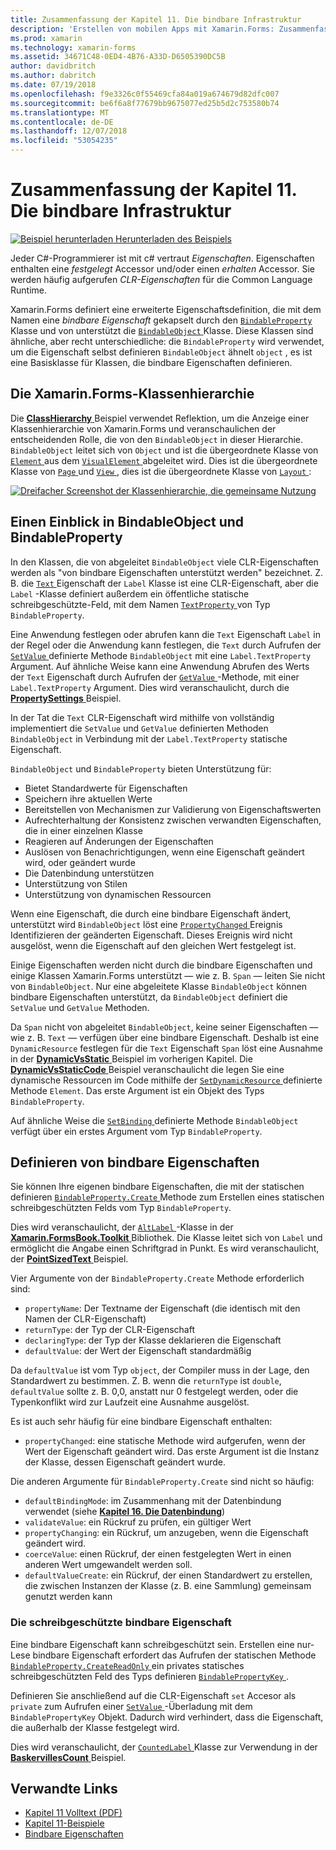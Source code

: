 ```yaml
---
title: Zusammenfassung der Kapitel 11. Die bindbare Infrastruktur
description: 'Erstellen von mobilen Apps mit Xamarin.Forms: Zusammenfassung der Kapitel 11. Die bindbare Infrastruktur'
ms.prod: xamarin
ms.technology: xamarin-forms
ms.assetid: 34671C48-0ED4-4B76-A33D-D6505390DC5B
author: davidbritch
ms.author: dabritch
ms.date: 07/19/2018
ms.openlocfilehash: f9e3326c0f55469cfa84a019a674679d82dfc007
ms.sourcegitcommit: be6f6a8f77679bb9675077ed25b5d2c753580b74
ms.translationtype: MT
ms.contentlocale: de-DE
ms.lasthandoff: 12/07/2018
ms.locfileid: "53054235"
---
```

# <a name="summary-of-chapter-11-the-bindable-infrastructure"></a>Zusammenfassung der Kapitel 11. Die bindbare Infrastruktur

[![Beispiel herunterladen](~/media/shared/download.png) Herunterladen des Beispiels](https://github.com/xamarin/xamarin-forms-book-samples/tree/master/Chapter11)

Jeder C#-Programmierer ist mit c# vertraut *Eigenschaften*. Eigenschaften enthalten eine *festgelegt* Accessor und/oder einen *erhalten* Accessor. Sie werden häufig aufgerufen *CLR-Eigenschaften* für die Common Language Runtime.

Xamarin.Forms definiert eine erweiterte Eigenschaftsdefinition, die mit dem Namen eine *bindbare Eigenschaft* gekapselt durch den [ `BindableProperty` ](xref:Xamarin.Forms.BindableProperty) Klasse und von unterstützt die [ `BindableObject` ](xref:Xamarin.Forms.BindableObject)Klasse. Diese Klassen sind ähnliche, aber recht unterschiedliche: die `BindableProperty` wird verwendet, um die Eigenschaft selbst definieren `BindableObject` ähnelt `object` , es ist eine Basisklasse für Klassen, die bindbare Eigenschaften definieren.

## <a name="the-xamarinforms-class-hierarchy"></a>Die Xamarin.Forms-Klassenhierarchie

Die [ **ClassHierarchy** ](https://github.com/xamarin/xamarin-forms-book-samples/tree/master/Chapter11/ClassHierarchy) Beispiel verwendet Reflektion, um die Anzeige einer Klassenhierarchie von Xamarin.Forms und veranschaulichen der entscheidenden Rolle, die von den `BindableObject` in dieser Hierarchie. `BindableObject` leitet sich von `Object` und ist die übergeordnete Klasse von [ `Element` ](xref:Xamarin.Forms.Element) aus dem [ `VisualElement` ](xref:Xamarin.Forms.VisualElement) abgeleitet wird. Dies ist die übergeordnete Klasse von [ `Page` ](xref:Xamarin.Forms.Page) und [ `View` ](xref:Xamarin.Forms.View), dies ist die übergeordnete Klasse von [ `Layout` ](xref:Xamarin.Forms.Layout):

[![Dreifacher Screenshot der Klassenhierarchie, die gemeinsame Nutzung](images/ch11fg01-small.png "Klasse Hierarchie Freigabe")](images/ch11fg01-large.png#lightbox "Klasse Hierarchie freigeben")

## <a name="a-peek-into-bindableobject-and-bindableproperty"></a>Einen Einblick in BindableObject und BindableProperty

In den Klassen, die von abgeleitet `BindableObject` viele CLR-Eigenschaften werden als "von bindbare Eigenschaften unterstützt werden" bezeichnet. Z. B. die [ `Text` ](xref:Xamarin.Forms.Label.Text) Eigenschaft der `Label` Klasse ist eine CLR-Eigenschaft, aber die `Label` -Klasse definiert außerdem ein öffentliche statische schreibgeschützte-Feld, mit dem Namen [ `TextProperty` ](xref:Xamarin.Forms.Label.TextProperty) von Typ `BindableProperty`.

Eine Anwendung festlegen oder abrufen kann die `Text` Eigenschaft `Label` in der Regel oder die Anwendung kann festlegen, die `Text` durch Aufrufen der [ `SetValue` ](xref:Xamarin.Forms.BindableObject.SetValue(Xamarin.Forms.BindableProperty,System.Object)) definierte Methode `BindableObject` mit eine `Label.TextProperty` Argument. Auf ähnliche Weise kann eine Anwendung Abrufen des Werts der `Text` Eigenschaft durch Aufrufen der [ `GetValue` ](xref:Xamarin.Forms.BindableObject.GetValue(Xamarin.Forms.BindableProperty)) -Methode, mit einer `Label.TextProperty` Argument. Dies wird veranschaulicht, durch die [ **PropertySettings** ](https://github.com/xamarin/xamarin-forms-book-samples/tree/master/Chapter11/PropertySettings) Beispiel.

In der Tat die `Text` CLR-Eigenschaft wird mithilfe von vollständig implementiert die `SetValue` und `GetValue` definierten Methoden `BindableObject` in Verbindung mit der `Label.TextProperty` statische Eigenschaft.

`BindableObject` und `BindableProperty` bieten Unterstützung für:

- Bietet Standardwerte für Eigenschaften
- Speichern ihre aktuellen Werte
- Bereitstellen von Mechanismen zur Validierung von Eigenschaftswerten
- Aufrechterhaltung der Konsistenz zwischen verwandten Eigenschaften, die in einer einzelnen Klasse
- Reagieren auf Änderungen der Eigenschaften
- Auslösen von Benachrichtigungen, wenn eine Eigenschaft geändert wird, oder geändert wurde
- Die Datenbindung unterstützen
- Unterstützung von Stilen
- Unterstützung von dynamischen Ressourcen

Wenn eine Eigenschaft, die durch eine bindbare Eigenschaft ändert, unterstützt wird `BindableObject` löst eine [ `PropertyChanged` ](xref:Xamarin.Forms.BindableObject.PropertyChanged) Ereignis Identifizieren der geänderten Eigenschaft. Dieses Ereignis wird nicht ausgelöst, wenn die Eigenschaft auf den gleichen Wert festgelegt ist.

Einige Eigenschaften werden nicht durch die bindbare Eigenschaften und einige Klassen Xamarin.Forms unterstützt &mdash; wie z. B. `Span` &mdash; leiten Sie nicht von `BindableObject`. Nur eine abgeleitete Klasse `BindableObject` können bindbare Eigenschaften unterstützt, da `BindableObject` definiert die `SetValue` und `GetValue` Methoden.

Da `Span` nicht von abgeleitet `BindableObject`, keine seiner Eigenschaften &mdash; wie z. B. `Text` &mdash; verfügen über eine bindbare Eigenschaft. Deshalb ist eine `DynamicResource` festlegen für die `Text` Eigenschaft `Span` löst eine Ausnahme in der [ **DynamicVsStatic** ](https://github.com/xamarin/xamarin-forms-book-samples/tree/master/Chapter10/DynamicVsStatic) Beispiel im vorherigen Kapitel. Die [ **DynamicVsStaticCode** ](https://github.com/xamarin/xamarin-forms-book-samples/tree/master/Chapter11/DynamicVsStaticCode) Beispiel veranschaulicht die legen Sie eine dynamische Ressourcen im Code mithilfe der [ `SetDynamicResource` ](xref:Xamarin.Forms.Element.SetDynamicResource(Xamarin.Forms.BindableProperty,System.String)) definierte Methode `Element`. Das erste Argument ist ein Objekt des Typs `BindableProperty`.

Auf ähnliche Weise die [ `SetBinding` ](xref:Xamarin.Forms.BindableObject.SetBinding(Xamarin.Forms.BindableProperty,Xamarin.Forms.BindingBase)) definierte Methode `BindableObject` verfügt über ein erstes Argument vom Typ `BindableProperty`.

## <a name="defining-bindable-properties"></a>Definieren von bindbare Eigenschaften

Sie können Ihre eigenen bindbare Eigenschaften, die mit der statischen definieren [ `BindableProperty.Create` ](xref:Xamarin.Forms.BindableProperty.Create(System.String,System.Type,System.Type,System.Object,Xamarin.Forms.BindingMode,Xamarin.Forms.BindableProperty.ValidateValueDelegate,Xamarin.Forms.BindableProperty.BindingPropertyChangedDelegate,Xamarin.Forms.BindableProperty.BindingPropertyChangingDelegate,Xamarin.Forms.BindableProperty.CoerceValueDelegate,Xamarin.Forms.BindableProperty.CreateDefaultValueDelegate)) Methode zum Erstellen eines statischen schreibgeschützten Felds vom Typ `BindableProperty`.

Dies wird veranschaulicht, der [ `AltLabel` ](https://github.com/xamarin/xamarin-forms-book-samples/blob/master/Libraries/Xamarin.FormsBook.Toolkit/Xamarin.FormsBook.Toolkit/AltLabel.cs) -Klasse in der [ **Xamarin.FormsBook.Toolkit** ](https://github.com/xamarin/xamarin-forms-book-samples/tree/master/Libraries/Xamarin.FormsBook.Toolkit) Bibliothek. Die Klasse leitet sich von `Label` und ermöglicht die Angabe einen Schriftgrad in Punkt. Es wird veranschaulicht, der [ **PointSizedText** ](https://github.com/xamarin/xamarin-forms-book-samples/tree/master/Chapter11/PointSizedText) Beispiel.

Vier Argumente von der `BindableProperty.Create` Methode erforderlich sind:

- `propertyName`: Der Textname der Eigenschaft (die identisch mit den Namen der CLR-Eigenschaft)
- `returnType`: der Typ der CLR-Eigenschaft
- `declaringType`: der Typ der Klasse deklarieren die Eigenschaft
- `defaultValue`: der Wert der Eigenschaft standardmäßig

Da `defaultValue` ist vom Typ `object`, der Compiler muss in der Lage, den Standardwert zu bestimmen. Z. B. wenn die `returnType` ist `double`, `defaultValue` sollte z. B. 0,0, anstatt nur 0 festgelegt werden, oder die Typenkonflikt wird zur Laufzeit eine Ausnahme ausgelöst.

Es ist auch sehr häufig für eine bindbare Eigenschaft enthalten:

- `propertyChanged`: eine statische Methode wird aufgerufen, wenn der Wert der Eigenschaft geändert wird. Das erste Argument ist die Instanz der Klasse, dessen Eigenschaft geändert wurde.

Die anderen Argumente für `BindableProperty.Create` sind nicht so häufig:

- `defaultBindingMode`: im Zusammenhang mit der Datenbindung verwendet (siehe [ **Kapitel 16. Die Datenbindung**](chapter16.md))
- `validateValue`: ein Rückruf zu prüfen, ein gültiger Wert
- `propertyChanging`: ein Rückruf, um anzugeben, wenn die Eigenschaft geändert wird.
- `coerceValue`: einen Rückruf, der einen festgelegten Wert in einen anderen Wert umgewandelt werden soll.
- `defaultValueCreate`: ein Rückruf, der einen Standardwert zu erstellen, die zwischen Instanzen der Klasse (z. B. eine Sammlung) gemeinsam genutzt werden kann

### <a name="the-read-only-bindable-property"></a>Die schreibgeschützte bindbare Eigenschaft

Eine bindbare Eigenschaft kann schreibgeschützt sein. Erstellen eine nur-Lese bindbare Eigenschaft erfordert das Aufrufen der statischen Methode [ `BindableProperty.CreateReadOnly` ](xref:Xamarin.Forms.BindableProperty.CreateReadOnly(System.String,System.Type,System.Type,System.Object,Xamarin.Forms.BindingMode,Xamarin.Forms.BindableProperty.ValidateValueDelegate,Xamarin.Forms.BindableProperty.BindingPropertyChangedDelegate,Xamarin.Forms.BindableProperty.BindingPropertyChangingDelegate,Xamarin.Forms.BindableProperty.CoerceValueDelegate,Xamarin.Forms.BindableProperty.CreateDefaultValueDelegate)) ein privates statisches schreibgeschützten Feld des Typs definieren [ `BindablePropertyKey` ](xref:Xamarin.Forms.BindablePropertyKey).

Definieren Sie anschließend auf die CLR-Eigenschaft `set` Accesor als `private` zum Aufrufen einer [ `SetValue` ](xref:Xamarin.Forms.BindableObject.SetValue(Xamarin.Forms.BindablePropertyKey,System.Object)) -Überladung mit dem `BindablePropertyKey` Objekt. Dadurch wird verhindert, dass die Eigenschaft, die außerhalb der Klasse festgelegt wird.

Dies wird veranschaulicht, der [ `CountedLabel` ](https://github.com/xamarin/xamarin-forms-book-samples/blob/master/Libraries/Xamarin.FormsBook.Toolkit/Xamarin.FormsBook.Toolkit/CountedLabel.cs) Klasse zur Verwendung in der [ **BaskervillesCount** ](https://github.com/xamarin/xamarin-forms-book-samples/tree/master/Chapter11/BaskervillesCount) Beispiel.

## <a name="related-links"></a>Verwandte Links

- [Kapitel 11 Volltext (PDF)](https://download.xamarin.com/developer/xamarin-forms-book/XamarinFormsBook-Ch11-Apr2016.pdf)
- [Kapitel 11-Beispiele](https://github.com/xamarin/xamarin-forms-book-samples/tree/master/Chapter11)
- [Bindbare Eigenschaften](~/xamarin-forms/xaml/bindable-properties.md)
